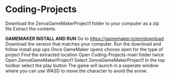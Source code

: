 # Coding-Projects
Download the ZenvaGameMakerProject1 folder to your computer as a zip file
Extract the contents

**GAMEMAKER INSTALL AND RUN**
Go to https://gamemaker.io/en/download
Download the version that matches your computer.
Run the download and follow install pop ups
Once GameMaker opens choose open for the type of project
Find the extracted location
Open Coding-Projects-main folder twice
Open ZenvaGameMakerProject1
Select ZenvaGameMakerProject1
In the top toolbar select the play button
The game will launch in a seperate window where you can use WASD to move the character to avoid the arrow.
